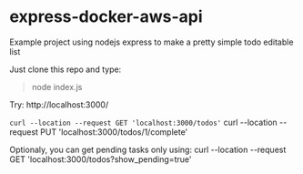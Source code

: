 # express-docker-aws-api

Example project using nodejs express to make a pretty simple todo editable list

Just clone this repo and type:
> node index.js

Try:
  http://localhost:3000/

``
curl --location --request GET 'localhost:3000/todos'
``
  curl --location --request PUT 'localhost:3000/todos/1/complete'

Optionaly, you can get pending tasks only using:
  curl --location --request GET 'localhost:3000/todos?show_pending=true'